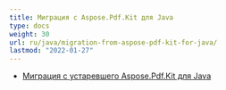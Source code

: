 ```yaml
---
title: Миграция с Aspose.Pdf.Kit для Java
type: docs
weight: 30
url: ru/java/migration-from-aspose-pdf-kit-for-java/
lastmod: "2022-01-27"
---
```


- [Миграция с устаревшего Aspose.Pdf.Kit для Java](/pdf/java/migration-from-legacy-aspose-pdf-kit-for-java/)